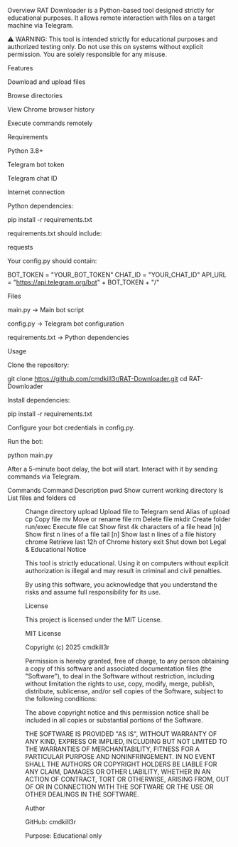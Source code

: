 Overview
RAT Downloader is a Python-based tool designed strictly for educational purposes. It allows remote interaction with files on a target machine via Telegram.

⚠️ WARNING: This tool is intended strictly for educational purposes and authorized testing only. Do not use this on systems without explicit permission. You are solely responsible for any misuse.

Features

Download and upload files

Browse directories

View Chrome browser history

Execute commands remotely

Requirements

Python 3.8+

Telegram bot token

Telegram chat ID

Internet connection

Python dependencies:

pip install -r requirements.txt


requirements.txt should include:

requests


Your config.py should contain:

BOT_TOKEN = "YOUR_BOT_TOKEN"
CHAT_ID = "YOUR_CHAT_ID"
API_URL = "https://api.telegram.org/bot" + BOT_TOKEN + "/"

Files

main.py → Main bot script

config.py → Telegram bot configuration

requirements.txt → Python dependencies

Usage

Clone the repository:

git clone https://github.com/cmdkill3r/RAT-Downloader.git
cd RAT-Downloader


Install dependencies:

pip install -r requirements.txt


Configure your bot credentials in config.py.

Run the bot:

python main.py


After a 5-minute boot delay, the bot will start. Interact with it by sending commands via Telegram.

Commands
Command	Description
pwd	Show current working directory
ls	List files and folders
cd <dir>	Change directory
upload <file>	Upload file to Telegram
send <file>	Alias of upload
cp <src> <dst>	Copy file
mv <src> <dst>	Move or rename file
rm <file>	Delete file
mkdir <folder>	Create folder
run/exec <file>	Execute file
cat <file>	Show first 4k characters of a file
head <file> [n]	Show first n lines of a file
tail <file> [n]	Show last n lines of a file
history chrome	Retrieve last 12h of Chrome history
exit	Shut down bot
Legal & Educational Notice

This tool is strictly educational. Using it on computers without explicit authorization is illegal and may result in criminal and civil penalties.

By using this software, you acknowledge that you understand the risks and assume full responsibility for its use.

License

This project is licensed under the MIT License.

MIT License

Copyright (c) 2025 cmdkill3r

Permission is hereby granted, free of charge, to any person obtaining a copy
of this software and associated documentation files (the "Software"), to deal
in the Software without restriction, including without limitation the rights
to use, copy, modify, merge, publish, distribute, sublicense, and/or sell
copies of the Software, subject to the following conditions:

The above copyright notice and this permission notice shall be included in all
copies or substantial portions of the Software.

THE SOFTWARE IS PROVIDED "AS IS", WITHOUT WARRANTY OF ANY KIND, EXPRESS OR
IMPLIED, INCLUDING BUT NOT LIMITED TO THE WARRANTIES OF MERCHANTABILITY,
FITNESS FOR A PARTICULAR PURPOSE AND NONINFRINGEMENT. IN NO EVENT SHALL THE
AUTHORS OR COPYRIGHT HOLDERS BE LIABLE FOR ANY CLAIM, DAMAGES OR OTHER
LIABILITY, WHETHER IN AN ACTION OF CONTRACT, TORT OR OTHERWISE, ARISING FROM,
OUT OF OR IN CONNECTION WITH THE SOFTWARE OR THE USE OR OTHER DEALINGS IN THE
SOFTWARE.

Author

GitHub: cmdkill3r

Purpose: Educational only
